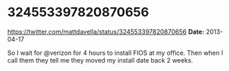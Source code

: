 # 324553397820870656
https://twitter.com/mattdavella/status/324553397820870656
**Date:** 2013-04-17

So I wait for @verizon for 4 hours to install FIOS at my office. Then when I call them they tell me they moved my install date back 2 weeks.
